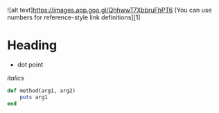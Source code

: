 ![alt text]https://images.app.goo.gl/QhhwwT7XbbruFhPT6
[You can use numbers for reference-style link definitions][1]

# Heading

* dot point

_italics_

```ruby
def method(arg1, arg2)
    puts arg1
end
```